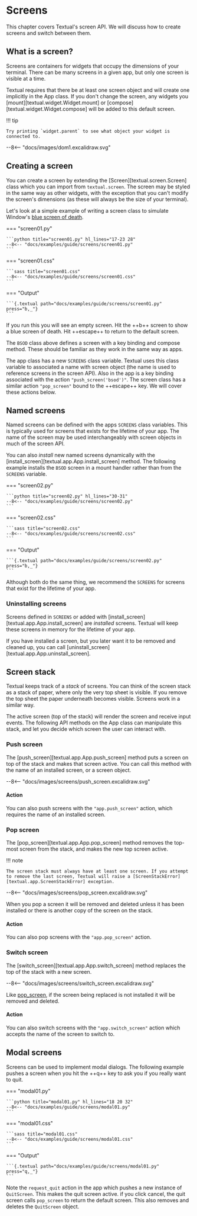 # Screens

This chapter covers Textual's screen API. We will discuss how to create screens and switch between them.

## What is a screen?

Screens are containers for widgets that occupy the dimensions of your terminal. There can be many screens in a given app, but only one screen is visible at a time.

Textual requires that there be at least one screen object and will create one implicitly in the App class. If you don't change the screen, any widgets you [mount][textual.widget.Widget.mount] or [compose][textual.widget.Widget.compose] will be added to this default screen.

!!! tip

    Try printing `widget.parent` to see what object your widget is connected to. 

<div class="excalidraw">
--8<-- "docs/images/dom1.excalidraw.svg"
</div>

## Creating a screen

You can create a screen by extending the [Screen][textual.screen.Screen] class which you can import from `textual.screen`. The screen may be styled in the same way as other widgets, with the exception that you can't modify the screen's dimensions (as these will always be the size of your terminal).

Let's look at a simple example of writing a screen class to simulate Window's [blue screen of death](https://en.wikipedia.org/wiki/Blue_screen_of_death).

=== "screen01.py"

    ```python title="screen01.py" hl_lines="17-23 28"
    --8<-- "docs/examples/guide/screens/screen01.py"
    ```

=== "screen01.css"

    ```sass title="screen01.css" 
    --8<-- "docs/examples/guide/screens/screen01.css"
    ```

=== "Output"

    ```{.textual path="docs/examples/guide/screens/screen01.py" press="b,_"}
    ```

If you run this you will see an empty screen. Hit the ++b++ screen to show a blue screen of death. Hit ++escape++ to return to the default screen.

The `BSOD` class above defines a screen with a key binding and compose method. These should be familiar as they work in the same way as apps.

The app class has a new `SCREENS` class variable. Textual uses this class variable to associated a name with screen object (the name is used to reference screens in the screen API). Also in the app is a key binding associated with the action `"push_screen('bsod')"`. The screen class has a similar action `"pop_screen"` bound to the ++escape++ key. We will cover these actions below.

## Named screens

Named screens can be defined with the apps `SCREENS` class variables. This is typically used for screens that exists for the lifetime of your app. The name of the screen may be used interchangeably with screen objects in much of the screen API.

You can also _install_ new named screens dynamically with the [install_screen][textual.app.App.install_screen] method. The following example installs the `BSOD` screen in a mount handler rather than from the `SCREENS` variable.

=== "screen02.py"

    ```python title="screen02.py" hl_lines="30-31"
    --8<-- "docs/examples/guide/screens/screen02.py"
    ```

=== "screen02.css"

    ```sass title="screen02.css" 
    --8<-- "docs/examples/guide/screens/screen02.css"
    ```

=== "Output"

    ```{.textual path="docs/examples/guide/screens/screen02.py" press="b,_"}
    ```

Although both do the same thing, we recommend the `SCREENS` for screens that exist for the lifetime of your app.

### Uninstalling screens

Screens defined in `SCREENS` or added with [install_screen][textual.app.App.install_screen] are _installed_ screens. Textual will keep these screens in memory for the lifetime of your app.

If you have installed a screen, but you later want it to be removed and cleaned up, you can call [uninstall_screen][textual.app.App.uninstall_screen].

## Screen stack

Textual keeps track of a _stack_ of screens. You can think of the screen stack as a stack of paper, where only the very top sheet is visible. If you remove the top sheet the paper underneath becomes visible. Screens work in a similar way.

The active screen (top of the stack) will render the screen and receive input events. The following API methods on the App class can manipulate this stack, and let you decide which screen the user can interact with.

### Push screen

The [push_screen][textual.app.App.push_screen] method puts a screen on top of the stack and makes that screen active. You can call this method with the name of an installed screen, or a screen object.

<div class="excalidraw">
--8<-- "docs/images/screens/push_screen.excalidraw.svg"
</div>

#### Action

You can also push screens with the `"app.push_screen"` action, which requires the name of an installed screen.

### Pop screen

The [pop_screen][textual.app.App.pop_screen] method removes the top-most screen from the stack, and makes the new top screen active. 

!!! note

    The screen stack must always have at least one screen. If you attempt to remove the last screen, Textual will raise a [ScreenStackError][textual.app.ScreenStackError] exception.

<div class="excalidraw">
--8<-- "docs/images/screens/pop_screen.excalidraw.svg"
</div>


When you pop a screen it will be removed and deleted unless it has been installed or there is another copy of the screen on the stack.

#### Action

You can also pop screens with the `"app.pop_screen"` action.

### Switch screen

The [switch_screen][textual.app.App.switch_screen] method replaces the top of the stack with a new screen. 

<div class="excalidraw">
--8<-- "docs/images/screens/switch_screen.excalidraw.svg"
</div>

Like [pop_screen](#pop-screen), if the screen being replaced is not installed it will be removed and deleted.

#### Action

You can also switch screens with the `"app.switch_screen"` action which accepts the name of the screen to switch to.

## Modal screens

Screens can be used to implement modal dialogs. The following example pushes a screen when you hit the ++q++ key to ask you if you really want to quit.

=== "modal01.py"

    ```python title="modal01.py" hl_lines="18 20 32"
    --8<-- "docs/examples/guide/screens/modal01.py"
    ```

=== "modal01.css"

    ```sass title="modal01.css" 
    --8<-- "docs/examples/guide/screens/modal01.css"
    ```

=== "Output"

    ```{.textual path="docs/examples/guide/screens/modal01.py" press="q,_"}
    ```
  
Note the `request_quit` action in the app which pushes a new instance of `QuitScreen`. This makes the quit screen active. if you click cancel, the quit screen calls `pop_screen` to return the default screen. This also removes and deletes the `QuitScreen` object.
